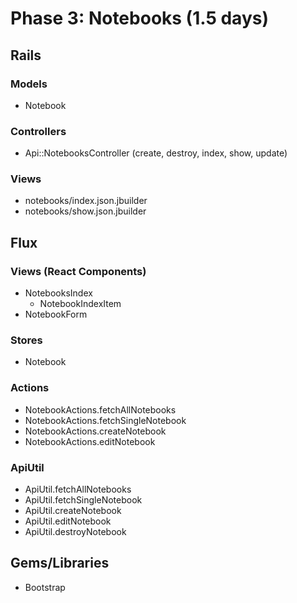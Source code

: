 # Phase 3: Notebooks (1.5 days)

## Rails
### Models
* Notebook

### Controllers
* Api::NotebooksController (create, destroy, index, show, update)

### Views
* notebooks/index.json.jbuilder
* notebooks/show.json.jbuilder

## Flux
### Views (React Components)
* NotebooksIndex
  - NotebookIndexItem
* NotebookForm

### Stores
* Notebook

### Actions
* NotebookActions.fetchAllNotebooks
* NotebookActions.fetchSingleNotebook
* NotebookActions.createNotebook
* NotebookActions.editNotebook

### ApiUtil
* ApiUtil.fetchAllNotebooks
* ApiUtil.fetchSingleNotebook
* ApiUtil.createNotebook
* ApiUtil.editNotebook
* ApiUtil.destroyNotebook

## Gems/Libraries
* Bootstrap
